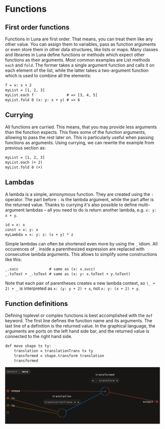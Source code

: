 # Functions

## First order functions

Functions in Luna are first order. That means, you can treat them like any other value. You can assign them to variables, pass as function arguments or even store them in other data structures, like lists or maps. Many classes and libraries in Luna define functions or methods which expect other functions as their arguments. Most common examples are List methods `each` and `fold`. The former takes a single argument function and calls it on each element of the list, while the latter takes a two-argument function which is used to combine all the elements:

    f = x: x + 2
    myList = [1, 2, 3]
    myList.each f               # => [3, 4, 5]
    myList.fold 0 (x: y: x + y) # => 6

## Currying

All functions are curried. This means, that you may provide less arguments than the function expects. This fixes some of the function arguments, allowing to pass the rest later on. This is particularly useful when passing functions as arguments. Using currying, we can rewrite the example from previous section as:

    myList = [1, 2, 3]
    myList.each (+ 2)
    myList.fold 0 (+)

## Lambdas

A lambda is a simple, annonymous function. They are created using the ``:`` operator. The part before `:` is the lambda argument, while the part after is the returned value. Thanks to currying it's also possible to define multi-argument lambdas – all you need to do is return another lambda, e.g. `x: y: x + y`.

    id = x: x
    const = x: y: x
    myLambda = x: y: z: (x + y) * z

Simple lambdas can often be shortened even more by using the `_` idiom. All occurences of `_` inside a parenthesized expression are replaced with consecutive lambda arguments. This allows to simplify some constructions like this:


    _.succ              # same as (x: x.succ)
    _.toText + _.toText # same as (x: y: x.toText + y.toText)

Note that each pair of parentheses creates a new lambda context, so `(_ + 2) + _` is interpreted as `x: (y: y + 2) + x`, not `x: y: (x + 2) + y`.

## Function definitions

Defining toplevel or complex functions is best accomplished with the ``def`` keyword. The first line defines the function name and its arguments. The last line of a definition is the returned value. In the graphical language, the arguments are ports on the left hand side bar, and the returned value is connected to the right hand side.

    def move shape tx ty:
        translation = translationTrans tx ty
        transformed = shape.transform translation
        transformed


![](assets/fundef.png)
